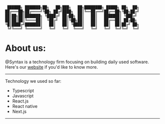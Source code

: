 ```

 ██████╗ ███████╗██╗   ██╗███╗   ██╗████████╗ █████╗ ██╗  ██╗
██╔═══██╗██╔════╝╚██╗ ██╔╝████╗  ██║╚══██╔══╝██╔══██╗╚██╗██╔╝
██║██╗██║███████╗ ╚████╔╝ ██╔██╗ ██║   ██║   ███████║ ╚███╔╝
██║██║██║╚════██║  ╚██╔╝  ██║╚██╗██║   ██║   ██╔══██║ ██╔██╗
╚█║████╔╝███████║   ██║   ██║ ╚████║   ██║   ██║  ██║██╔╝ ██╗
 ╚╝╚═══╝ ╚══════╝   ╚═╝   ╚═╝  ╚═══╝   ╚═╝   ╚═╝  ╚═╝╚═╝  ╚═╝

```

# About us:

@Syntax is a technology firm focusing on building daily used software. Here's our [website](http://www.atsyntax.com/) if you'd like to know more.

---

Technology we used so far:

- Typescript
- Javascript
- React.js
- React native
- Next.js

---

